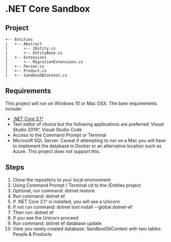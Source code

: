 # .NET Core Sandbox

## Project
```
+-- Entities
|	+-- Abstract
|	    +-- IEntity.cs
|	    +-- EntityBase.cs
|	+-- Extensions
|	    +-- MigrationExtensions.cs
|	+-- Person.cs
|	+-- Product.cs
|	+-- SandboxDbContext.cs
```
## Requirements
This project will run on Windows 10 or Mac OSX. The bare requirements include:

- [.NET Core 3.1^](https://dotnet.microsoft.com/download)
- Text editor of choice but the following applications are preferred: Visual Studio 2019^, Visual Studio Code 
- Access to the Command Prompt or Terminal
- Microsoft SQL Server. Caveat if attempting to run on a Mac you will have to implement the database in Docker or an alternative location such as Azure. This project does not support this.

## Steps
1.	Clone the repository to your local environment
2.	Using Command Prompt / Terminal cd to the /Entities project
3.	Optional, run command: dotnet restore
4.	Run command: dotnet ef
5.	If .NET Core 3.1^ is installed, you will see a Unicorn
6.	If not run command: dotnet tool install --global dotnet-ef
7.	Then run: dotnet ef 
8.	If you see the Unicorn proceed
9.	Run command: dotnet ef database update
10.	View you newly created database: SandboxDbContext with two tables People & Products


